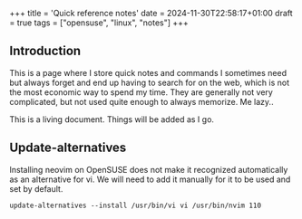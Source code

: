 +++
title = 'Quick reference notes'
date = 2024-11-30T22:58:17+01:00
draft = true
tags = ["opensuse", "linux", "notes"]
+++
## Introduction
This is a page where I store quick notes and commands I sometimes need but always forget and end up having to search for on the web, which is not the most economic way to spend my time. They are generally not very complicated, but not used quite enough to always memorize. Me lazy..

This is a living document. Things will be added as I go.

## Update-alternatives
Installing neovim on OpenSUSE does not make it recognized automatically as an alternative for vi. We will need to add it manually for it to be used and set by default.

    update-alternatives --install /usr/bin/vi vi /usr/bin/nvim 110
